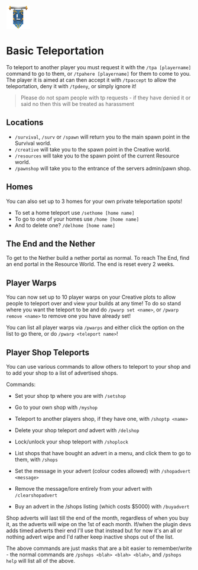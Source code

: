 ![ribbon](L-ribbon.png) 

# Basic Teleportation

To teleport to another player you must request it with the `/tpa [playername]` command to go to them, or `/tpahere [playername]` for them to come to you.
The player it is aimed at can then accept it with `/tpaccept` to allow the teleportation, deny it with `/tpdeny`, or simply ignore it!
>Please do not spam people with tp requests - if they have denied it or said no then this will be treated as harassment

## Locations

- `/survival`, `/surv` or `/spawn` will return you to the main spawn point in the Survival world.
- `/creative` will take you to the spawn point in the Creative world.
- `/resources` will take you to the spawn point of the current Resource world.
- `/pawnshop` will take you to the entrance of the servers admin/pawn shop.

## Homes
You can also set up to 3 homes for your own private teleportation spots!
- To set a home teleport use `/sethome [home name]`
- To go to one of your homes use `/home [home name]`
- And to delete one? `/delhome [home name]`

## The End and the Nether

To get to the Nether build a nether portal as normal.
To reach The End, find an end portal in the Resource World. The end is reset every 2 weeks.

## Player Warps

You can now set up to 10 player warps on your Creative plots to allow people to teleport over and view your builds at any time!
To do so stand where you want the teleport to be and do `/pwarp set <name>`, or `/pwarp remove <name>` to remove one you have already set!

You can list all player warps via `/pwarps` and either click the option on the list to go there, or do `/pwarp <teleport name>`!

## Player Shop Teleports

You can use various commands to allow others to teleport to your shop and to add your shop to a list of advertised shops.

Commands:
- Set your shop tp where you are with `/setshop`
- Go to your own shop with `/myshop`
- Teleport to another players shop, if they have one, with `/shoptp <name>`
- Delete your shop teleport *and* advert with `/delshop`
- Lock/unlock your shop teleport with `/shoplock`

- List shops that have bought an advert in a menu, and click them to go to them, with `/shops`
- Set the message in your advert (colour codes allowed) with `/shopadvert <message>`
- Remove the message/lore entirely from your advert with `/clearshopadvert`
- Buy an advert in the /shops listing (which costs $5000) with `/buyadvert`

Shop adverts will last till the end of the month, regardless of when you buy it, as the adverts will wipe on the 1st of each month. If/when the plugin devs adds timed adverts their end I'll use that instead but for now it's an all or nothing advert wipe and I'd rather keep inactive shops out of the list.


The above commands are just masks that are a bit easier to remember/write - the normal commands are `/pshops <blah> <blah> <blah>`, and `/pshops help` will list all of the above.
